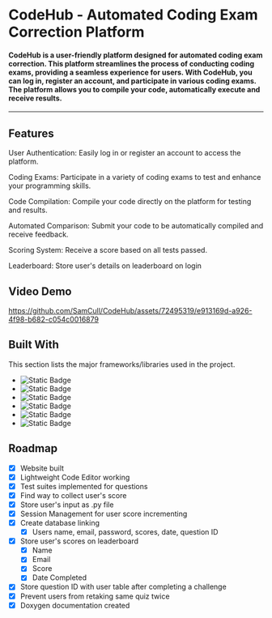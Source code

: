 # CodeHub - Automated Coding Exam Correction Platform
#### CodeHub is a user-friendly platform designed for automated coding exam correction. This platform streamlines the process of conducting coding exams, providing a seamless experience for users. With CodeHub, you can log in, register an account, and participate in various coding exams. The platform allows you to compile your code, automatically execute and receive results.
--------------------------------------------------------------------------------------------------------------------------------------------------------------------
## Features
User Authentication: Easily log in or register an account to access the platform.

Coding Exams: Participate in a variety of coding exams to test and enhance your programming skills.

Code Compilation: Compile your code directly on the platform for testing and results.

Automated Comparison: Submit your code to be automatically compiled and receive feedback.

Scoring System: Receive a score based on all tests passed.

Leaderboard: Store user's details on leaderboard on login

## Video Demo

https://github.com/SamCull/CodeHub/assets/72495319/e913169d-a926-4f98-b682-c054c0016879


## Built With
This section lists the major frameworks/libraries used in the project. 
* ![Static Badge](https://img.shields.io/badge/HTML-red)
* ![Static Badge](https://img.shields.io/badge/CSS-blue)
* ![Static Badge](https://img.shields.io/badge/JAVASCRIPT-orange)
* ![Static Badge](https://img.shields.io/badge/PYTHON-blue)
* ![Static Badge](https://img.shields.io/badge/MONGODB-darkgreen)
* ![Static Badge](https://img.shields.io/badge/NETLIFY-skyblue)


## Roadmap

- [x] Website built
- [x] Lightweight Code Editor working
- [x] Test suites implemented for questions  
- [x] Find way to collect user's score
- [x] Store user's input as .py file 
- [x] Session Management for user score incrementing 
- [x] Create database linking 
    - [x] Users name, email, password, scores, date, question ID
- [x] Store user's scores on leaderboard
    - [x] Name
    - [x] Email
    - [x] Score
    - [x] Date Completed
- [x] Store question ID with user table after completing a challenge
- [x] Prevent users from retaking same quiz twice
- [x] Doxygen documentation created 
